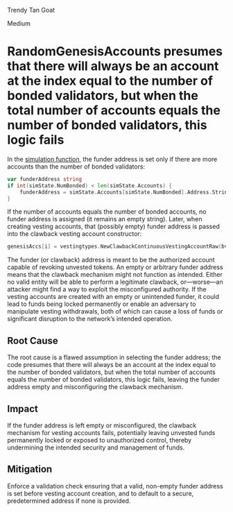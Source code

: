 Trendy Tan Goat

Medium

# RandomGenesisAccounts presumes that there will always be an account at the index equal to the number of bonded validators, but when the total number of accounts equals the number of bonded validators, this logic fails

In the [simulation function](https://github.com/sherlock-audit/2024-12-seda-protocol/blob/main/seda-chain/app/genesis.go#L36-L77), the funder address is set only if there are more accounts than the number of bonded validators:

```go
var funderAddress string
if int(simState.NumBonded) < len(simState.Accounts) {
	funderAddress = simState.Accounts[simState.NumBonded].Address.String() // designated funder
}
```

If the number of accounts equals the number of bonded accounts, no funder address is assigned (it remains an empty string). Later, when creating vesting accounts, that (possibly empty) funder address is passed into the clawback vesting account constructor:

```go
genesisAccs[i] = vestingtypes.NewClawbackContinuousVestingAccountRaw(bva, startTime, funderAddress)
```
The funder (or clawback) address is meant to be the authorized account capable of revoking unvested tokens. An empty or arbitrary funder address means that the clawback mechanism might not function as intended. Either no valid entity will be able to perform a legitimate clawback, or—worse—an attacker might find a way to exploit the misconfigured authority.  If the vesting accounts are created with an empty or unintended funder, it could lead to funds being locked permanently or enable an adversary to manipulate vesting withdrawals, both of which can cause a loss of funds or significant disruption to the network’s intended operation.

## Root Cause
The root cause is a flawed assumption in selecting the funder address; the code presumes that there will always be an account at the index equal to the number of bonded validators, but when the total number of accounts equals the number of bonded validators, this logic fails, leaving the funder address empty and misconfiguring the clawback mechanism.

## Impact
If the funder address is left empty or misconfigured, the clawback mechanism for vesting accounts fails, potentially leaving unvested funds permanently locked or exposed to unauthorized control, thereby undermining the intended security and management of funds.

## Mitigation
Enforce a validation check ensuring that a valid, non-empty funder address is set before vesting account creation, and to default to a secure, predetermined address if none is provided.